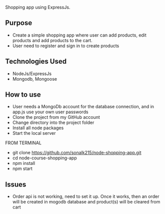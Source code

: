 Shopping app using ExpressJs.

## **Purpose**

* Create a simple shopping app where user can add products, edit products and add products to the cart.
* User need to register and sign in to create products

## **Technologies Used**
* NodeJs/ExpressJs
* Mongodb, Mongoose


## **How to use**
* User needs a MongoDb account for the database connection, and in app.js use your own user passwords
* Clone the project from my GitHub account
* Change directory into the project folder
* Install all node packages
* Start the local server

FROM TERMINAL
* git clone https://github.com/sonalk215/node-shopping-app.git
* cd node-course-shopping-app
* npm install
* npm start


## **Issues**
* Order api is not working, need to set it up. Once it works, then an order will be created in mogodb database and product(s) will be cleared from cart


